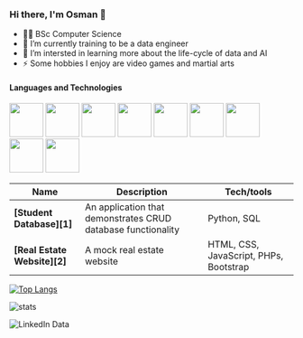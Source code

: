### Hi there, I'm Osman 👋

- 👨‍🎓 BSc Computer Science
- 🔭 I’m currently training to be a data engineer
- 🌱 I’m intersted in learning more about the life-cycle of data and AI
- ⚡ Some hobbies I enjoy are video games and martial arts

#### Languages and Technologies

<img style=width:60px src="https://cdn.jsdelivr.net/gh/devicons/devicon/icons/python/python-original.svg" />
<img style=width:60px src="https://cdn.jsdelivr.net/gh/devicons/devicon/icons/java/java-original.svg" />
<img style=width:60px src="https://cdn.jsdelivr.net/gh/devicons/devicon/icons/html5/html5-original.svg" />
<img style=width:60px src="https://cdn.jsdelivr.net/gh/devicons/devicon/icons/css3/css3-original.svg" />
<img style=width:60px src="https://cdn.jsdelivr.net/gh/devicons/devicon/icons/javascript/javascript-original.svg" />
<img style=width:60px src="https://cdn.jsdelivr.net/gh/devicons/devicon/icons/php/php-plain.svg" />
<img style=width:60px src="https://cdn.jsdelivr.net/gh/devicons/devicon/icons/csharp/csharp-plain.svg" />
<img style=width:60px src="https://cdn.jsdelivr.net/gh/devicons/devicon/icons/unix/unix-original.svg" />
<img style=width:60px src="https://cdn.jsdelivr.net/gh/devicons/devicon/icons/unity/unity-original.svg" />


| Name                         | Description                     | Tech/tools                                                        |
| -----------------------------| ------------------------        | ----------------------
| **[Student Database][1]**      | An application that demonstrates CRUD database functionality      | Python, SQL
| **[Real Estate Website][2]**       | A mock real estate website   | HTML, CSS, JavaScript, PHPs, Bootstrap

[![Top Langs](https://github-readme-stats.vercel.app/api/top-langs/?username=oar04&layout=compact)](https://github.com/anuraghazra/github-readme-stats)

![stats](https://github-readme-stats.vercel.app/api?username=oar04&show_icons=true&&count_private=true&include_all_commits=true)

<!-- <p><img align="center" src="https://github-readme-streak-stats.herokuapp.com/?user=court534&" alt="oar04" /></p>aaa -->


![LinkedIn Data](https://user-images.githubusercontent.com/98668593/233401754-902cf9c6-ef41-4168-b869-ec34fae7adfb.png)
